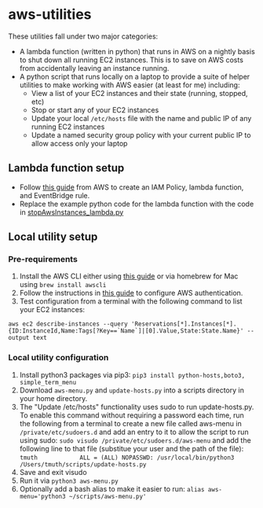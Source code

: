 # aws-utilities
These utilities fall under two major categories:
- A lambda function (written in python) that runs in AWS on a nightly basis to shut down all running EC2 instances. This is to save on AWS costs from accidentally leaving an instance running.
- A python script that runs locally on a laptop to provide a suite of helper utilities to make working with AWS easier (at least for me) including:
    - View a list of your EC2 instances and their state (running, stopped, etc)
    - Stop or start any of your EC2 instances
    - Update your local `/etc/hosts` file with the name and public IP of any running EC2 instances
    - Update a named security group policy with your current public IP to allow access only your laptop

## Lambda function setup
- Follow [this guide](https://aws.amazon.com/premiumsupport/knowledge-center/start-stop-lambda-eventbridge/) from AWS to create an IAM Policy, lambda function, and EventBridge rule. 
- Replace the example python code for the lambda function with the code in [stopAwsInstances_lambda.py](stopAwsInstances_lambda.py)

## Local utility setup
### Pre-requirements
1. Install the AWS CLI either using [this guide](https://docs.aws.amazon.com/cli/latest/userguide/getting-started-install.html) or via homebrew for Mac using `brew install awscli`
2. Follow the instructions in [this guide](https://docs.aws.amazon.com/cli/latest/userguide/getting-started-prereqs.html) to configure AWS authentication.
3. Test configuration from a terminal with the following command to list your EC2 instances:
~~~
aws ec2 describe-instances --query 'Reservations[*].Instances[*].{ID:InstanceId,Name:Tags[?Key==`Name`]|[0].Value,State:State.Name}' --output text
~~~

### Local utility configuration
1. Install python3 packages via pip3:
`pip3 install python-hosts,boto3, simple_term_menu`
2. Download `aws-menu.py` and `update-hosts.py` into a scripts directory in your home directory. 
3. The "Update /etc/hosts" functionality uses sudo to run update-hosts.py. To enable this command without requiring a password each time, run the following from a terminal to create a new file called aws-menu in `/private/etc/sudoers.d` and add an entry to it to allow the script to run using sudo:
`sudo visudo /private/etc/sudoers.d/aws-menu`
and add the following line to that file (substitue your user and the path of the file):
`tmuth            ALL = (ALL) NOPASSWD: /usr/local/bin/python3 /Users/tmuth/scripts/update-hosts.py`
4. Save and exit visudo
5. Run it via `python3 aws-menu.py`
6. Optionally add a bash alias to make it easier to run:
`alias aws-menu='python3 ~/scripts/aws-menu.py'`
